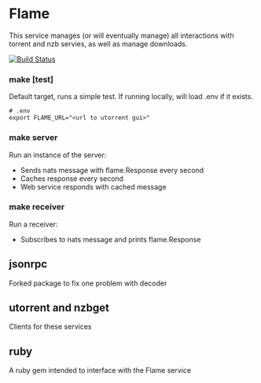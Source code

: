 # Flame

This service manages (or will eventually manage) all interactions with
torrent and nzb servies, as well as manage downloads.

[![Build Status](https://travis-ci.org/dashotv/flame.svg?branch=master)](https://travis-ci.org/dashotv/flame)

### make [test]

Default target, runs a simple test. If running locally, will load .env if it exists.

```
# .env
export FLAME_URL="<url to utorrent gui>"
```

### make server

Run an instance of the server:

* Sends nats message with flame.Response every second
* Caches response every second
* Web service responds with cached message

### make receiver

Run a receiver:

* Subscribes to nats message and prints flame.Response

## jsonrpc

Forked package to fix one problem with decoder

## utorrent and nzbget

Clients for these services

## ruby

A ruby gem intended to interface with the Flame service
